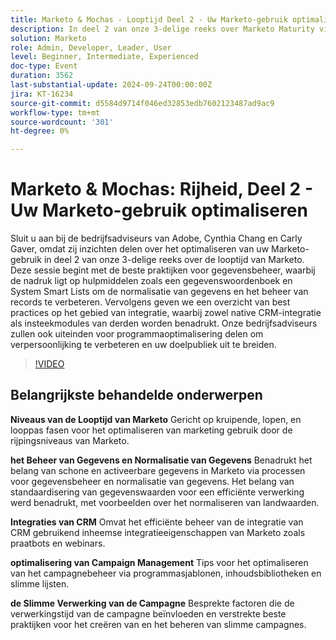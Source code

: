 ```yaml
---
title: Marketo & Mochas - Looptijd Deel 2 - Uw Marketo-gebruik optimaliseren
description: In deel 2 van onze 3-delige reeks over Marketo Maturity vindt u meer informatie over het optimaliseren van uw Marketo-gebruik. Deze sessie begint met de beste praktijken voor gegevensbeheer, waarbij de nadruk ligt op hulpmiddelen zoals een gegevenswoordenboek en System Smart Lists om de normalisatie van gegevens en het beheer van records te verbeteren. Vervolgens geven we een overzicht van best practices op het gebied van integratie, waarbij zowel native CRM-integratie als insteekmodules van derden worden benadrukt. Onze bedrijfsadviseurs zullen ook uiteinden voor programmaoptimalisering delen om verpersoonlijking te verbeteren en uw doelpubliek uit te breiden.
solution: Marketo
role: Admin, Developer, Leader, User
level: Beginner, Intermediate, Experienced
doc-type: Event
duration: 3562
last-substantial-update: 2024-09-24T00:00:00Z
jira: KT-16234
source-git-commit: d5584d9714f046ed32853edb7602123487ad9ac9
workflow-type: tm+mt
source-wordcount: '301'
ht-degree: 0%

---
```



# Marketo &amp; Mochas: Rijheid, Deel 2 - Uw Marketo-gebruik optimaliseren

Sluit u aan bij de bedrijfsadviseurs van Adobe, Cynthia Chang en Carly Gaver, omdat zij inzichten delen over het optimaliseren van uw Marketo-gebruik in deel 2 van onze 3-delige reeks over de looptijd van Marketo. Deze sessie begint met de beste praktijken voor gegevensbeheer, waarbij de nadruk ligt op hulpmiddelen zoals een gegevenswoordenboek en System Smart Lists om de normalisatie van gegevens en het beheer van records te verbeteren. Vervolgens geven we een overzicht van best practices op het gebied van integratie, waarbij zowel native CRM-integratie als insteekmodules van derden worden benadrukt. Onze bedrijfsadviseurs zullen ook uiteinden voor programmaoptimalisering delen om verpersoonlijking te verbeteren en uw doelpubliek uit te breiden.

>[!VIDEO](https://video.tv.adobe.com/v/3434699/?learn=on)

## Belangrijkste behandelde onderwerpen

**Niveaus van de Looptijd van Marketo**
Gericht op kruipende, lopen, en looppas fasen voor het optimaliseren van marketing gebruik door de rijpingsniveaus van Marketo.

**het Beheer van Gegevens en Normalisatie van Gegevens**
Benadrukt het belang van schone en activeerbare gegevens in Marketo via processen voor gegevensbeheer en normalisatie van gegevens.
Het belang van standaardisering van gegevenswaarden voor een efficiënte verwerking werd benadrukt, met voorbeelden over het normaliseren van landwaarden.

**Integraties van CRM**
Omvat het efficiënte beheer van de integratie van CRM gebruikend inheemse integratieeigenschappen van Marketo zoals praatbots en webinars.

**optimalisering van Campaign Management**
Tips voor het optimaliseren van het campagnebeheer via programmasjablonen, inhoudsbibliotheken en slimme lijsten.

**de Slimme Verwerking van de Campagne**
Besprekte factoren die de verwerkingstijd van de campagne beïnvloeden en verstrekte beste praktijken voor het creëren van en het beheren van slimme campagnes.